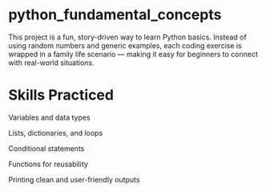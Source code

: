 # python_fundamental_concepts

This project is a fun, story-driven way to learn Python basics.
Instead of using random numbers and generic examples, each coding exercise is wrapped in a family life scenario — making it easy for beginners to connect with real-world situations.

# Skills Practiced

Variables and data types

Lists, dictionaries, and loops

Conditional statements

Functions for reusability

Printing clean and user-friendly outputs
